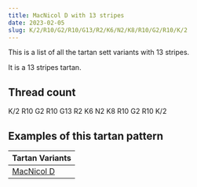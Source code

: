 ```yaml
---
title: MacNicol D with 13 stripes
date: 2023-02-05
slug: K/2/R10/G2/R10/G13/R2/K6/N2/K8/R10/G2/R10/K/2
---
```

This is a list of all the tartan sett variants with 13 stripes.

It is a 13 stripes tartan.


## Thread count
K/2 R10 G2 R10 G13 R2 K6 N2 K8 R10 G2 R10 K/2

## Examples of this tartan pattern

| Tartan Variants |
|---------------|
| [MacNicol D](/variants/k/2/r10/g2/r10/g13/r2/k6/n2/k8/r10/g2/r10/k/2-g004c00-k000000-nd0d0d0-rc80000)||
